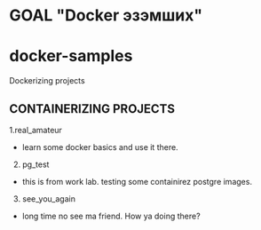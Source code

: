# GOAL "Docker эзэмших"

# docker-samples
Dockerizing projects

## CONTAINERIZING PROJECTS 
1.real_amateur
 - learn some docker basics and use it there.

2. pg_test
 - this is from work lab. testing some containirez postgre images. 

3. see_you_again
 - long time no see ma friend. How ya doing there?

